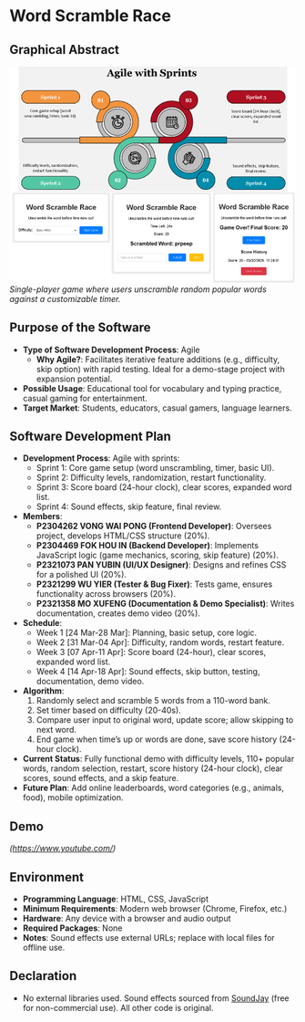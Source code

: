 # Word Scramble Race

## Graphical Abstract
![Game Screenshot](screenshot.PNG)  
*Single-player game where users unscramble random popular words against a customizable timer.*

## Purpose of the Software
- **Type of Software Development Process**: Agile  
  - **Why Agile?**: Facilitates iterative feature additions (e.g., difficulty, skip option) with rapid testing. Ideal for a demo-stage project with expansion potential.
- **Possible Usage**: Educational tool for vocabulary and typing practice, casual gaming for entertainment.  
- **Target Market**: Students, educators, casual gamers, language learners.

## Software Development Plan
- **Development Process**: Agile with sprints:  
  - Sprint 1: Core game setup (word unscrambling, timer, basic UI).  
  - Sprint 2: Difficulty levels, randomization, restart functionality.  
  - Sprint 3: Score board (24-hour clock), clear scores, expanded word list.  
  - Sprint 4: Sound effects, skip feature, final review.  
- **Members**:  
  - **P2304262 VONG WAI PONG (Frontend Developer)**: Oversees project, develops HTML/CSS structure (20%).  
  - **P2304469 FOK HOU IN (Backend Developer)**: Implements JavaScript logic (game mechanics, scoring, skip feature) (20%).  
  - **P2321073 PAN YUBIN (UI/UX Designer)**: Designs and refines CSS for a polished UI (20%).  
  - **P2321299 WU YIER (Tester & Bug Fixer)**: Tests game, ensures functionality across browsers (20%).  
  - **P2321358 MO XUFENG (Documentation & Demo Specialist)**: Writes documentation, creates demo video (20%).
- **Schedule**:  
  - Week 1 [24 Mar-28 Mar]: Planning, basic setup, core logic.  
  - Week 2 [31 Mar-04 Apr]: Difficulty, random words, restart feature.  
  - Week 3 [07 Apr-11 Apr]: Score board (24-hour), clear scores, expanded word list.  
  - Week 4 [14 Apr-18 Apr]: Sound effects, skip button, testing, documentation, demo video.
- **Algorithm**:  
  1. Randomly select and scramble 5 words from a 110-word bank.  
  2. Set timer based on difficulty (20-40s).  
  3. Compare user input to original word, update score; allow skipping to next word.  
  4. End game when time’s up or words are done, save score history (24-hour clock).
- **Current Status**: Fully functional demo with difficulty levels, 110+ popular words, random selection, restart, score history (24-hour clock), clear scores, sound effects, and a skip feature.  
- **Future Plan**: Add online leaderboards, word categories (e.g., animals, food), mobile optimization.

## Demo
*(https://www.youtube.com/)*

## Environment
- **Programming Language**: HTML, CSS, JavaScript  
- **Minimum Requirements**: Modern web browser (Chrome, Firefox, etc.)  
- **Hardware**: Any device with a browser and audio output  
- **Required Packages**: None
- **Notes**: Sound effects use external URLs; replace with local files for offline use.

## Declaration
- No external libraries used. Sound effects sourced from [SoundJay](https://www.soundjay.com) (free for non-commercial use). All other code is original.
